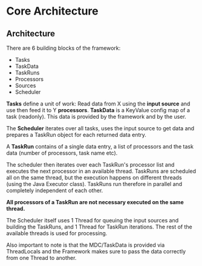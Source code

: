# Core Architecture

##  Architecture

There are 6 building blocks of the framework:

* Tasks
* TaskData
* TaskRuns
* Processors
* Sources
* Scheduler

**Tasks** define a unit of work: Read data from X using the
**input source** and use then feed it to Y **processors**. 
**TaskData** is a KeyValue config map of a task (readonly). This data is provided by 
the framework and by the user. 

The **Scheduler** iterates over all tasks, uses the input source to get data
and prepares a TaskRun object for each returned data entry.

A **TaskRun** contains of a single data entry, a list of processors and the
task data (number of processors, task name etc).

The scheduler then iterates over each TaskRun's
processor list and executes the next processor in an available thread.
TaskRuns are scheduled all on the same thread, but the execution happens on different
threads (using the Java Executor class).
TaskRuns run therefore in parallel and completely independent of each other.

**All processors of a TaskRun are not necessary executed on the same thread.**

The Scheduler itself uses 1 Thread for queuing the input sources 
and building the TaskRuns, and 1 Thread for TaskRun iterations.
The rest of the available threads is used for processing.

Also important to note is that the MDC/TaskData is provided via ThreadLocals
and the Framework makes sure to pass the data correctly from one Thread to another.


